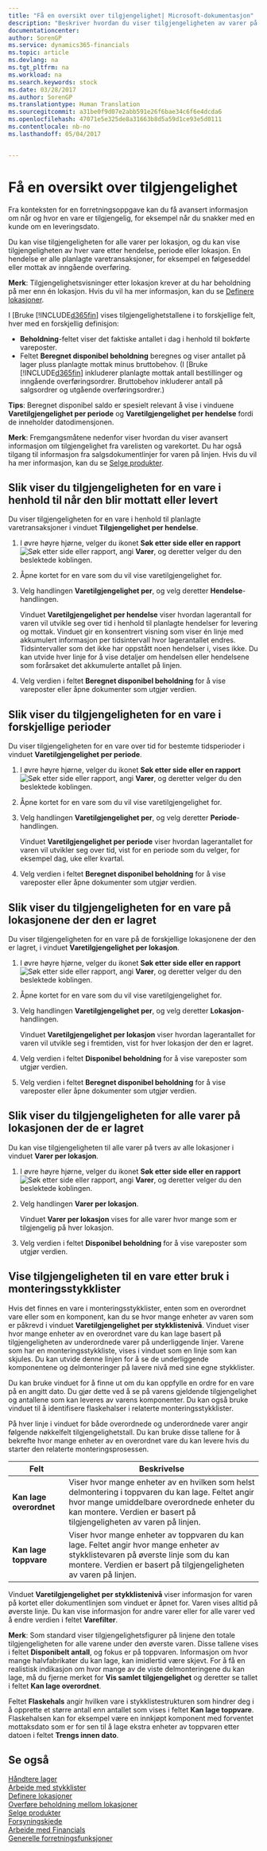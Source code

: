 ```yaml
---
title: "Få en oversikt over tilgjengelighet| Microsoft-dokumentasjon"
description: "Beskriver hvordan du viser tilgjengeligheten av varer på tvers av lokasjoner per salg eller kjøpshendelser etter en tidsperiode, eller ved varens posisjon i en monteringsstykkliste."
documentationcenter: 
author: SorenGP
ms.service: dynamics365-financials
ms.topic: article
ms.devlang: na
ms.tgt_pltfrm: na
ms.workload: na
ms.search.keywords: stock
ms.date: 03/28/2017
ms.author: SorenGP
ms.translationtype: Human Translation
ms.sourcegitcommit: a31be0f9d07e2abb591e26f6bae34c6f6e4dcda6
ms.openlocfilehash: 47071e5e325de8a31663b8d5a59d1ce93e5d0111
ms.contentlocale: nb-no
ms.lasthandoff: 05/04/2017


---
```

# <a name="how-to-get-an-availability-overview"></a>Få en oversikt over tilgjengelighet
Fra konteksten for en forretningsoppgave kan du få avansert informasjon om når og hvor en vare er tilgjengelig, for eksempel når du snakker med en kunde om en leveringsdato.

Du kan vise tilgjengeligheten for alle varer per lokasjon, og du kan vise tilgjengeligheten av hver vare etter hendelse, periode eller lokasjon. En hendelse er alle planlagte varetransaksjoner, for eksempel en følgeseddel eller mottak av inngående overføring.

**Merk**: Tilgjengelighetsvisninger etter lokasjon krever at du har beholdning på mer enn én lokasjon. Hvis du vil ha mer informasjon, kan du se [Definere lokasjoner](inventory-how-setup-locations.md).

I [Bruke [!INCLUDE[d365fin](includes/d365fin_md.md)] vises tilgjengelighetstallene i to forskjellige felt, hver med en forskjellig definisjon:

* **Beholdning**-feltet viser det faktiske antallet i dag i henhold til bokførte vareposter.
* Feltet **Beregnet disponibel beholdning** beregnes og viser antallet på lager pluss planlagte mottak minus bruttobehov. (I [Bruke [!INCLUDE[d365fin](includes/d365fin_md.md)] inkluderer planlagte mottak antall bestillinger og inngående overføringsordrer. Bruttobehov inkluderer antall på salgsordrer og utgående overføringsordrer.)

**Tips**: Beregnet disponibel saldo er spesielt relevant å vise i vinduene **Varetilgjengelighet per periode** og **Varetilgjengelighet per hendelse** fordi de inneholder datodimensjonen.  

**Merk**: Fremgangsmåtene nedenfor viser hvordan du viser avansert informasjon om tilgjengelighet fra varelisten og varekortet. Du har også tilgang til informasjon fra salgsdokumentlinjer for varen på linjen. Hvis du vil ha mer informasjon, kan du se [Selge produkter](sales-how-sell-products.md).

## <a name="to-view-the-availability-of-an-item-according-to-when-it-will-be-received-or-shipped"></a>Slik viser du tilgjengeligheten for en vare i henhold til når den blir mottatt eller levert
Du viser tilgjengeligheten for en vare i henhold til planlagte varetransaksjoner i vinduet **Tilgjengelighet per hendelse**.

1. I øvre høyre hjørne, velger du ikonet **Søk etter side eller en rapport** ![Søk etter side eller rapport](media/ui-search/search_small.png "ikonet Søk etter side eller rapport"), angi **Varer**, og deretter velger du den beslektede koblingen.
2. Åpne kortet for en vare som du vil vise varetilgjengelighet for.
3. Velg handlingen **Varetilgjengelighet per**, og velg deretter **Hendelse**-handlingen.

    Vinduet **Varetilgjengelighet per hendelse** viser hvordan lagerantall for varen vil utvikle seg over tid i henhold til planlagte hendelser for levering og mottak. Vinduet gir en konsentrert visning som viser én linje med akkumulert informasjon per tidsintervall hvor lagerantallet endres. Tidsintervaller som det ikke har oppstått noen hendelser i, vises ikke. Du kan utvide hver linje for å vise detaljer om hendelsen eller hendelsene som forårsaket det akkumulerte antallet på linjen.
4. Velg verdien i feltet **Beregnet disponibel beholdning** for å vise vareposter eller åpne dokumenter som utgjør verdien.

## <a name="to-view-the-availability-of-an-item-in-different-periods"></a>Slik viser du tilgjengeligheten for en vare i forskjellige perioder
Du viser tilgjengeligheten for en vare over tid for bestemte tidsperioder i vinduet **Varetilgjengelighet per periode**.

1. I øvre høyre hjørne, velger du ikonet **Søk etter side eller en rapport** ![Søk etter side eller rapport](media/ui-search/search_small.png "ikonet Søk etter side eller rapport"), angi **Varer**, og deretter velger du den beslektede koblingen.
2. Åpne kortet for en vare som du vil vise varetilgjengelighet for.
3. Velg handlingen **Varetilgjengelighet per**, og velg deretter **Periode**-handlingen.

    Vinduet **Varetilgjengelighet per periode** viser hvordan lagerantallet for varen vil utvikler seg over tid, vist for en periode som du velger, for eksempel dag, uke eller kvartal.
4. Velg verdien i feltet **Beregnet disponibel beholdning** for å vise vareposter eller åpne dokumenter som utgjør verdien.

## <a name="to-view-the-availability-of-an-item-at-the-locations-where-it-is-stored"></a>Slik viser du tilgjengeligheten for en vare på lokasjonene der den er lagret
Du viser tilgjengeligheten for en vare på de forskjellige lokasjonene der den er lagret, i vinduet **Varetilgjengelighet per lokasjon**.

1. I øvre høyre hjørne, velger du ikonet **Søk etter side eller en rapport** ![Søk etter side eller rapport](media/ui-search/search_small.png "ikonet Søk etter side eller rapport"), angi **Varer**, og deretter velger du den beslektede koblingen.
2. Åpne kortet for en vare som du vil vise varetilgjengelighet for.
3. Velg handlingen **Varetilgjengelighet per**, og velg deretter **Lokasjon**-handlingen.

    Vinduet **Varetilgjengelighet per lokasjon** viser hvordan lagerantallet for varen vil utvikle seg i fremtiden, vist for hver lokasjon der den er lagret.
4. Velg verdien i feltet **Disponibel beholdning** for å vise vareposter som utgjør verdien.
5. Velg verdien i feltet **Beregnet disponibel beholdning** for å vise vareposter eller åpne dokumenter som utgjør verdien.

## <a name="to-view-the-availability-of-all-items-by-the-location-where-they-are-stored"></a>Slik viser du tilgjengeligheten for alle varer på lokasjonen der de er lagret
Du kan vise tilgjengeligheten til alle varer på tvers av alle lokasjoner i vinduet **Varer per lokasjon**.

1. I øvre høyre hjørne, velger du ikonet **Søk etter side eller en rapport** ![Søk etter side eller rapport](media/ui-search/search_small.png "ikonet Søk etter side eller rapport"), angi **Varer**, og deretter velger du den beslektede koblingen.
2. Velg handlingen **Varer per lokasjon**.

    Vinduet **Varer per lokasjon** vises for alle varer hvor mange som er tilgjengelig på hver lokasjon.
3. Velg verdien i feltet **Disponibel beholdning** for å vise vareposter som utgjør verdien.

## <a name="to-view-the-availability-of-an-item-by-its-use-in-assembly-boms"></a>Vise tilgjengeligheten til en vare etter bruk i monteringsstykklister
Hvis det finnes en vare i monteringsstykklister, enten som en overordnet vare eller som en komponent, kan du se hvor mange enheter av varen som er påkrevd i vinduet **Varetilgjengelighet per stykklistenivå**. Vinduet viser hvor mange enheter av en overordnet vare du kan lage basert på tilgjengeligheten av underordnede varer på underliggende linjer. Varene som har en monteringsstykkliste, vises i vinduet som en linje som kan skjules. Du kan utvide denne linjen for å se de underliggende komponentene og delmonteringer på lavere nivå med sine egne stykklister.

Du kan bruke vinduet for å finne ut om du kan oppfylle en ordre for en vare på en angitt dato. Du gjør dette ved å se på varens gjeldende tilgjengelighet og antallene som kan leveres av varens komponenter. Du kan også bruke vinduet til å identifisere flaskehalser i relaterte monteringsstykklister.

På hver linje i vinduet for både overordnede og underordnede varer angir følgende nøkkelfelt tilgjengelighetstall. Du kan bruke disse tallene for å bekrefte hvor mange enheter av en overordnet vare du kan levere hvis du starter den relaterte monteringsprosessen.

|Felt|Beskrivelse|
|------|-----------|
|**Kan lage overordnet**|Viser hvor mange enheter av en hvilken som helst delmontering i toppvaren du kan lage. Feltet angir hvor mange umiddelbare overordnede enheter du kan montere. Verdien er basert på tilgjengeligheten av varen på linjen.|
|**Kan lage toppvare**|Viser hvor mange enheter av toppvaren du kan lage. Feltet angir hvor mange enheter av stykklistevaren på øverste linje som du kan montere. Verdien er basert på tilgjengeligheten av varen på linjen.|

Vinduet **Varetilgjengelighet per stykklistenivå** viser informasjon for varen på kortet eller dokumentlinjen som vinduet er åpnet for. Varen vises alltid på øverste linje. Du kan vise informasjon for andre varer eller for alle varer ved å endre verdien i feltet **Varefilter**.

**Merk**: Som standard viser tilgjengelighetsfigurer på linjene den totale tilgjengeligheten for alle varene under den øverste varen. Disse tallene vises i feltet **Disponibelt antall**, og fokus er på toppvaren. Informasjon om hvor mange halvfabrikater du kan lage, kan imidlertid være skjevt. For å få en realistisk indikasjon om hvor mange av de viste delmonteringene du kan lage, må du fjerne merket for **Vis samlet tilgjengelighet** og deretter se tallet i feltet **Kan lage overordnet**.

Feltet **Flaskehals** angir hvilken vare i stykklistestrukturen som hindrer deg i å opprette et større antall enn antallet som vises i feltet **Kan lage toppvare**. Flaskehalsen kan for eksempel være en innkjøpt komponent med forventet mottaksdato som er for sen til å lage ekstra enheter av toppvaren etter datoen i feltet **Trengs innen dato**.

## <a name="see-also"></a>Se også
[Håndtere lager](inventory-manage-inventory.md)  
[Arbeide med stykklister](inventory-how-work-BOMs.md)    
[Definere lokasjoner](inventory-how-setup-locations.md)  
[Overføre beholdning mellom lokasjoner](inventory-how-transfer-between-locations.md)  
[Selge produkter](sales-how-sell-products.md)      
[Forsyningskjede](madeira-supply-chain.md)  
[Arbeide med Financials](ui-work-product.md)  
[Generelle forretningsfunksjoner](ui-across-business-areas.md)

